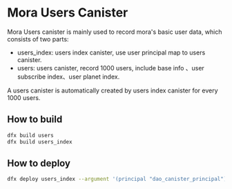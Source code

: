 # Mora Users Canister

Mora Users canister is mainly used to record mora's basic user data, which consists of two parts:

- users_index: users index canister, use user principal map to users canister.
- users: users canister, record 1000 users, include base info 、user subscribe index、user planet index.

A users canister is automatically created by users index canister for every 1000 users.

## How to build
```bash
dfx build users
dfx build users_index
```

## How to deploy
```bash
dfx deploy users_index --argument '(principal "dao_canister_principal")'
```
